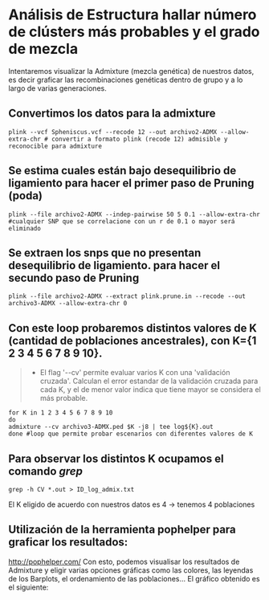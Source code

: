 

# Análisis de Estructura hallar número de clústers más probables y el grado de mezcla

Intentaremos visualizar la Admixture (mezcla genética) de nuestros datos, es decir graficar las recombinaciones genéticas dentro de grupo y a lo largo de varias generaciones.

## Convertimos los datos para la admixture
```
plink --vcf Spheniscus.vcf --recode 12 --out archivo2-ADMX --allow-extra-chr # convertir a formato plink (recode 12) admisible y reconocible para admixture 
```


## Se estima cuales están bajo desequilibrio de ligamiento para hacer el primer paso de Pruning (poda)
```
plink --file archivo2-ADMX --indep-pairwise 50 5 0.1 --allow-extra-chr #cualquier SNP que se correlacione con un r de 0.1 o mayor será eliminado
```

## Se extraen los snps que no presentan desequilibrio de ligamiento.  para hacer el secundo paso de Pruning 
```
plink --file archivo2-ADMX --extract plink.prune.in --recode --out archivo3-ADMX --allow-extra-chr 0
```

## Con este loop probaremos  distintos valores de K (cantidad de poblaciones ancestrales), con K={1 2 3 4 5 6 7 8 9 10}.
> +  El flag '--cv' permite evaluar varios K con una 'validación cruzada'. Calculan el error estandar de la validación cruzada para cada K, y el de menor valor indica que tiene mayor se considera el más probable.

```
for K in 1 2 3 4 5 6 7 8 9 10
do
admixture --cv archivo3-ADMX.ped $K -j8 | tee log${K}.out
done #loop que permite probar escenarios con diferentes valores de K
``` 
## Para observar los distintos K ocupamos el comando *grep*
```
grep -h CV *.out > ID_log_admix.txt
```
El K eligido de acuerdo con nuestros datos es 4 -> tenemos 4 poblaciones 

## Utilización de la herramienta pophelper para graficar los resultados:

http://pophelper.com/ 
Con esto, podemos visualisar los resultados de Admixture y eligir varias opciones gráficas como las colores, las leyendas de los Barplots, el ordenamiento de las poblaciones...
El gráfico obtenido es el siguiente:




